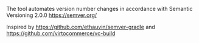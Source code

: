 The tool automates version number changes in accordance with Semantic Versioning 2.0.0 https://semver.org/

Inspired by https://github.com/ethauvin/semver-gradle and  https://github.com/virtocommerce/vc-build
